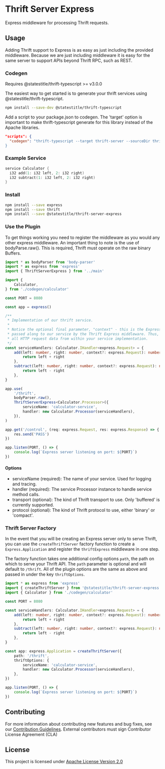 # Thrift Server Express

Express middleware for processing Thrift requests.

## Usage

Adding Thrift support to Express is as easy as just including the provided middleware. Because we are just including middleware it is easy for the same server to support APIs beyond Thrift RPC, such as REST.

### Codegen

Requires @statestitle/thrift-typescript >= v3.0.0

The easiest way to get started is to generate your thrift services using @statestitle/thrift-typescript.

```sh
npm install --save-dev @statestitle/thrift-typescript
```

Add a script to your package.json to codegen. The 'target' option is important to make thrift-typescript generate for this library instead of the Apache libraries.

```json
"scripts": {
  "codegen": "thrift-typescript --target thrift-server --sourceDir thrift --outDir codegen
}
```

### Example Service

```c
service Calculator {
  i32 add(1: i32 left, 2: i32 right)
  i32 subtract(1: i32 left, 2: i32 right)
}
```

### Install

```sh
npm install --save express
npm install --save thrift
npm install --save @statestitle/thrift-server-express
```

### Use the Plugin

To get things working you need to register the middleware as you would any other express middleware. An important thing to note is the use of bodyParse.raw(). This is required, Thrift must operate on the raw binary Buffers.

```typescript
import * as bodyParser from 'body-parser'
import * as express from 'express'
import { ThriftServerExpress } from '../main'

import {
    Calculator,
} from './codegen/calculator'

const PORT = 8080

const app = express()

/**
 * Implementation of our thrift service.
 *
 * Notice the optional final parameter, "context" - this is the Express request object,
 * passed along to our service by the Thrift Express middleware. Thus, you have access to
 * all HTTP request data from within your service implementation.
 */
const serviceHandlers: Calculator.IHandler<express.Request> = {
    add(left: number, right: number, context?: express.Request): number {
        return left + right
    },
    subtract(left: number, right: number, context?: express.Request): number {
        return left - right
    },
}

app.use(
    '/thrift',
    bodyParser.raw(),
    ThriftServerExpress<Calculator.Processor>({
        serviceName: 'calculator-service',
        handler: new Calculator.Processor(serviceHandlers),
    }),
)

app.get('/control', (req: express.Request, res: express.Response) => {
    res.send('PASS')
})

app.listen(PORT, () => {
    console.log(`Express server listening on port: ${PORT}`)
})
```

#### Options

* serviceName (required): The name of your service. Used for logging and tracing.
* handler (required): The service Processor instance to handle service method calls.
* transport (optional): The kind of Thrift transport to use. Only 'buffered' is currently supported.
* protocol (optional): The kind of Thrift protocol to use, either 'binary' or 'compact'.

### Thrift Server Factory

In the event that you will be creating an Express server only to serve Thrift, you can use the `createThriftServer` factory function to create a `Express.Application` and register the `thriftExpress` middleware in one step.

The factory function takes one additional config options `path`, the path on which to serve your Thrift API. The `path` parameter is optional and will default to `/thrift`. All of the plugin options are the same as above and passed in under the key `thriftOptions`.

```typescript
import * as express from 'express'
import { createThriftServer } from '@statestitle/thrift-server-express'
import { Calculator } from './codegen/calculator'

const PORT = 8080

const serviceHandlers: Calculator.IHandler<express.Request> = {
    add(left: number, right: number, context?: express.Request): number {
        return left + right
    },
    subtract(left: number, right: number, context?: express.Request): number {
        return left - right
    },
}

const app: express.Application = createThriftServer({
    path: '/thrift',
    thriftOptions: {
        serviceName: 'calculator-service',
        handler: new Calculator.Processor(serviceHandlers),
    },
})

app.listen(PORT, () => {
    console.log(`Express server listening on port: ${PORT}`)
})
```

## Contributing

For more information about contributing new features and bug fixes, see our [Contribution Guidelines](../../CONTRIBUTING.md).
External contributors must sign Contributor License Agreement (CLA)

## License

This project is licensed under [Apache License Version 2.0](./LICENSE)
